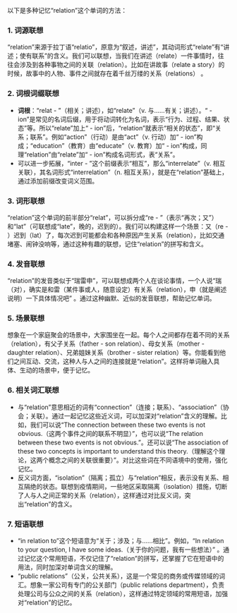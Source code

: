 以下是多种记忆“relation”这个单词的方法：

### 1. 词源联想
“relation”来源于拉丁语“relatio”，原意为“叙述，讲述”，其动词形式“relate”有“讲述；使有联系”的含义。我们可以联想，当我们在讲述（relate）一件事情时，往往会涉及到各种事物之间的关联（relation）。比如在讲故事（relate a story）的时候，故事中的人物、事件之间就存在着千丝万缕的关系（relations） 。

### 2. 词根词缀联想
 - **词根**：“relat - ”（相关；讲述），如“relate”（v. 与……有关；讲述）。“ - ion”是常见的名词后缀，用于将动词转化为名词，表示“行为、过程、结果、状态”等。所以“relate”加上“ - ion”后，“relation”就表示“相关的状态”，即“关系；联系”。例如“action”（行动）是由“act”（v. 行动）加“ - ion”构成；“education”（教育）由“educate”（v. 教育）加“ - ion”构成，同理“relation”由“relate”加“ - ion”构成名词形式，表“关系”。
 - 可以进一步拓展，“inter - ”这个前缀表示“相互”，那么“interrelate”（v. 相互关联），其名词形式“interrelation”（n. 相互关系），就是在“relation”基础上，通过添加前缀改变词义范围。

### 3. 词形联想
“relation”这个单词的前半部分“relat”，可以拆分成“re - ”（表示“再次；又”）和“lat”（可联想成“late”，晚的，迟到的）。我们可以构建这样一个场景：又（re - ）迟到（lat）了，每次迟到可能都会和各种原因产生关系（relation），比如交通堵塞、闹钟没响等，通过这种有趣的联想，记住“relation”的拼写和含义。

### 4. 发音联想
“relation”的发音类似于“瑞雷申”，可以联想成两个人在谈论事情，一个人说“瑞（对），确实是和雷（某件事或人，随意设定）有关系（relation），申（就是阐述说明）一下具体情况吧” 。通过这种幽默、近似的发音联想，帮助记忆单词。

### 5. 场景联想
想象在一个家庭聚会的场景中，大家围坐在一起。每个人之间都存在着不同的关系（relation），有父子关系（father - son relation）、母女关系（mother - daughter relation）、兄弟姐妹关系（brother - sister relation）等。你能看到他们之间互动、交流，这种人与人之间的连接就是“relation”。这样将单词融入具体、生动的场景中，便于记忆。

### 6. 相关词汇联想
 - 与“relation”意思相近的词有“connection”（连接；联系）、“association”（协会；关联）。通过一起记忆这些近义词，可以加深对“relation”含义的理解。比如，我们可以说“The connection between these two events is not obvious.（这两个事件之间的联系不明显）”，也可以说“The relation between these two events is not obvious.”。还可以说“The association of these two concepts is important to understand this theory.（理解这个理论，这两个概念之间的关联很重要）”。对比这些词在不同语境中的使用，强化记忆。
 - 反义词方面，“isolation”（隔离；孤立）与“relation”相反，表示没有关系、相互隔绝的状态。联想到疫情期间，一些地区采取隔离（isolation）措施，切断了人与人之间正常的关系（relation），这样通过对比反义词，突出“relation”的含义。

### 7. 短语联想
 - “in relation to”这个短语意为“关于；涉及；与……相比”。例如，“In relation to your question, I have some ideas.（关于你的问题，我有一些想法）” 。通过记忆这个常用短语，不仅记住了“relation”的拼写，还掌握了它在短语中的用法，同时加深对单词含义的理解。
 - “public relations”（公关，公共关系），这是一个常见的商务或传媒领域的词汇。想象一家公司有专门的公关部门（public relations department），负责处理公司与公众之间的关系（relation），这样通过特定领域的常用短语，加强对“relation”的记忆。 